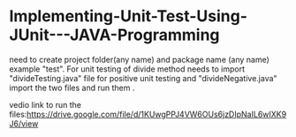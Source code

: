 # Implementing-Unit-Test-Using-JUnit---JAVA-Programming 
need to create project folder(any name) and package name (any name) example "test".
For unit testing of divide method needs to import "divideTesting.java" file for positive unit testing and "divideNegative.java"
import the two files and run them .

vedio link to run the files:https://drive.google.com/file/d/1KUwgPPJ4VW6OUs6jzDIpNaIL6wIXK9J6/view
